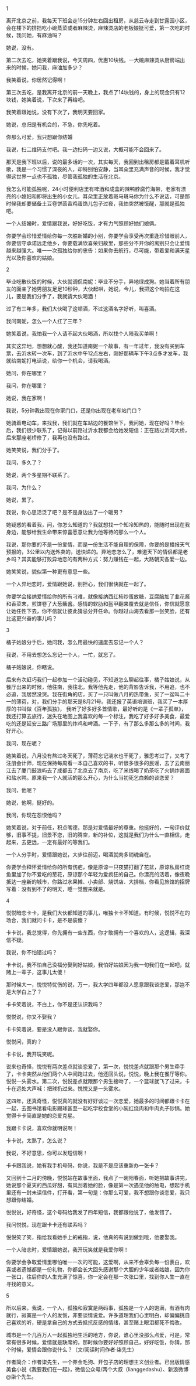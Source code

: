 1

离开北京之前，我每天下班会走15分钟左右回出租房，从慈云寺走到甘露园小区，会在楼下的排挡吃小碗蒸菜或者麻辣烫，麻辣烫店的老板娘挺可爱，第一次吃的时候，我问她，有麻油吗？

她说，没有。

第二次去吃，她笑着跟我说，今天周四，优惠10块钱。一大碗麻辣烫从厨房端出来的时候，她问我，麻油加多少？

我笑着说，你居然记得啊！

第三次去吃，是我离开北京的前一天晚上，我点了14块钱的，身上的现金只有12块钱，她笑着说，下次来了再给吧。

我笑着跟她说，没有下次了，我明天要回家。

她说，总归是有机会的，不急，你先吃着。

你那么可爱，我只想跟你结婚

我说，扫二维码支付吧。我一边扫码一边又说，大概可能不会回来了。

那天是我下班以后，说的最多话的一次，其实每天，我回到出租房都是戴着耳机听歌，我是一个习惯了深夜的人，却特别怕安静，当耳朵里充满声音的时候，我才觉得这世界一点也不孤独，尽管我孤独的生活在北京。

我怎么可能孤独呢，24小时便利店里有啤酒和成盒的辣鸭脖腐竹海带，老家有漂亮的小媳妇和即将出生的小女儿，耳朵里正放着斑马斑马你为什么不说话，可是那时候我却要储备土豆卷饼茴香鸡蛋馅儿包子过夜，我怕突然被饿醒，那就是孤独吧。

一个人结婚时，爱情跟我说，好好吃饭，才有力气照顾好她们娘俩。

你要学会珍惜爱情给你每一次胜新婚的小别，你要学会享受再次重逢珍惜眼前人，你要信守承诺远走他乡，你要载满欣喜荣归故里，那些分不开你的离别只会让爱情越来越强大。唯一一次孤独给你的忠告：如果你去航行，尽可能，带着爱和满天星光以及你喜欢的姑娘。

2

毕业吃散伙饭的时候，大伙就调侃南妮：毕业不分手，异地绿成狗。她当着所有朋友的面亲了她男朋友足足10秒钟，大伙起哄，她说，今儿，我把这个吻拍在这儿，要是我们分手了，我就请大伙喝酒！

过了有三年多，我们大伙喝了这顿酒，不过这酒名字好听，叫喜酒。

我问南妮，怎么一个人扛了三年？

她笑着说，我怕我一个人请不起大伙喝酒，所以找个人陪我买单啊！

其实这异地，想想就心酸，我还知道南妮一个故事，有一年过年，我没有买到车票，去沂水转一次车，到了沂水中午12点左右，刚好那辆车下午3点多才发车，我就给南妮打电话说，给你一个机会，请我喝酒。

她问，你在哪里？

我问，你在哪里？

她说，我在家啊！

我说，5分钟我出现在你家门口，还是你出现在老车站门口？

她骑着电动车，来找我，我们就在车站边的餐馆坐下，我问她，现在好吗？毕业后，我们很少联系了，记得以前路过沂水我都会给她发短信：正在路过沂河大桥，后来那座老桥修了，我再也没有路过。

她笑笑说，我们分手了。

我问，多久了？

她说，两个多星期不联系了。

我问，为什么？

她说，累了。

我说，你心思活泛了吧？是不是身边出了一个暖男？

她疑惑的看着我，问，你怎么知道的？我就想找一个知冷知热的，能随时出现在我身边，能够给我生命带来惊喜愿意让我为他等待的那么一个人。

我说，那你要的不是一份爱情，而是一份生活不能自理的保障，你要的是播报天气预报的，3公里以内送外卖的，送快递的。异地恋怎么了，难道天下的情侣都是老乡吗？其实能够打败异地恋的有两种方式：努力赚钱在一起，大路朝天各爱一边。

她笑笑说，貌似第一种更有意思一些。

一个人异地恋时，爱情跟她说，别担心，我们很快就在一起了。

你要学会接纳爱情给你的所有刁难，就像接纳西红柿炒蛋放糖，豆腐脑加了韭花酱和香菜末，煎饼卷了大葱蘸酱。感情的软肋和盔甲翻来覆去就是信任，你信就愿意让她任性下去，你不信就让彼此猜忌分开任命。你越过山海去看那一张笑脸，还有比这更兴奋的事儿吗？

3

橘子姑娘分手后，她问我，怎么用最快的速度去忘记一个人？

我说，不用去想怎么忘记一个人，一忙，就忘了。

橘子姑娘说，你瞎说。

后来有次赶巧我们一起参加一个活动碰见，不知道怎么聊起往事，橘子姑娘说，从餐厅出来的时候，他往南，我往北，我等他先走，他的背影告诉我，不用追，也不必追，我居然没哭。我在街角的店，买了一只叫做八月的热带鱼，买了一盆叫二十一的薄荷，对，我们分手的那天是8月21号。我还报了英语培训班，我买了一本厚厚的书叫做《百年孤独》， 我听了好多好多首情歌，最好听的是《一辈子孤单》，我还打算去旅行，迷失在地图上我喜欢的每一个标注，我吃了好多好多美食，最爱吃的还是延安三路广场那里的炸鸡和啤酒。一下子，有了那么多那么多的时间，我好开心。

我问，现在呢？

她笑着说，八月没有熬过冬天死了，薄荷忘记浇水也干死了，雅思考过了，又考了注册会计师，现在保持每周看一本自己喜欢的书，听很多很多的民谣，去了云南丽江去了厦门鼓浪屿去了成都去了北京去了南京，吃了米线喝了奶茶吃了火锅炸酱面和盐水鸭。原来我一个人就活的那么开心，为什么当初死乞白赖的谈恋爱？

我问，他呢？

她说，他啊，挺好的。

我问，你现在怨恨他吗？

她笑着说，对于前任，积点嘴德，那是对爱情最好的尊重。他挺好的，一句评价就够，旧事不提，旧景不恋，旧的腾空，新的补位，这就是我们为什么一直相信，走起来，去更远，一定有最好的等我们。

一个人分手时，爱情跟她说，大步往前迈，喝酒就肉多销魂自在。

你要学会释怀爱情给你的所有伤疤，像是原谅一只夜猫打翻了花盆，原谅私房红烧鱼里加了你不爱吃的葱花，原谅那个年轻为爱疯狂的自己。你漂亮的活着，像夜晚抵达一座新的城市，你路过水果摊、小卖部、烧饼店、大排档，你看见旅馆的招牌写着：没有到不了的明天，睡一觉醒来就是。

4

悦悦暗恋卡卡，是我们大伙都知道的事儿，唯独卡卡不知道。有时候，悦悦不在的场合，我们就问卡卡，是不是装傻？

卡卡说，我总觉得，你先拥有一些东西，你才敢拥有一个喜欢的人，这逻辑，我深信不疑。

我说，你不怕错过吗？

卡卡说，我不怕自己没福分娶到好姑娘，我怕好姑娘因为我一句我们在一起吧，就赌上一辈子，这事儿太傻！

那时候大一，悦悦特忧伤的说，万一，我大学四年都没人愿意跟我谈恋爱，那岂不是大学白上了？

卡卡笑着说，不白上，你不是还认识我吗？

悦悦说，你又不娶我？

卡卡笑着说，要是没人跟你谈，我就娶你。

悦悦问，真的？

卡卡说，我开玩笑呢。

说来也奇怪，悦悦有两次差点就谈恋爱了，第一次，悦悦差点就跟那个男生牵手了，卡卡突然从他们两个人中间跑过去，他还回头说，悦悦，晚上我在餐厅等你。悦悦一头雾水。第二次，悦悦差点就跟那个男生接吻了，一个篮球就飞了过来，卡卡在远处大声喊：把球扔过来。悦悦又是一头雾水。

这四年，还真奇怪，悦悦真的就没有好好谈过一次恋爱，她最多的时间都跟卡卡在一起，去图书馆看电影踢球甚至一起吃学校食堂的小碗红烧肉和牛肉丸子砂锅。她觉得卡卡简直是她的恋爱克星。

我跟卡卡说，喜欢你就明说啊！

卡卡说，太熟了，怎么说？

我说，不好意思，你可以发短信啊！

卡卡跟我说，她有我手机号码，你说，我是不是应该重新办一张卡？

又回到十二月的傍晚，悦悦站在故事里面，我点了一碗阳春面，听她把故事讲完，她说那个夏天的西瓜好甜，有风刮着她的脸，像是第一次遇见他的触电，想起手机里还有一封未读信件，打开看，第一句是：你那么可爱，我不想跟你谈恋爱，我只想跟你结婚。

悦悦说，好奇怪，这个号码给我发了四年短信，我都跟他说了，他发错了。

我问悦悦，现在跟卡卡还有联系吗？

悦悦笑了笑，指给我看她手上的戒指，说，他真的有说到做到哦，他要娶我。

一个人暗恋时，爱情跟她说，我开玩笑就是我爱你啊！

你要学会争取爱情里哪怕唯一一次的可能，这爱啊，从来不会辜负每一份表白，欢喜或者遗憾都是一份礼物，你都会长大回头感谢那个大胆的少年或者姑娘，因为你一张口，往后你的人生充满了惊喜，你一定会在那一次张口里，找到你人生一直在寻找的意义。

5

所以后来，我说，一个人，孤独和寂寞是两码事，孤独是一个人的饱满，有酒有肉就行，寂寞是一个人的发慌，非要谈情说爱。许多道理我们心里明白，却偏偏挑自己喜欢的听，硬是拿自己的方式去抵抗反感的情绪，甚至赌上眼泪都死不悔改。

城市是一个几百万人一起孤独地生活的地方，你说，谁心里没那么点爱，可是，常常有很多时候，爱情就是缺席的，那时候你要好好照顾自己，好好吃饭，你猜，那个时候，爱情会跟你说什么？（文/阅读时间作者·柒先生）

作者简介：作者柒先生，一个养金毛狗、开包子店的理想主义创业者。已出版情感美食小说《我要我们在一起》，微信公众号/两个大叔（lianggedashu）、新浪微博@柒个先生。